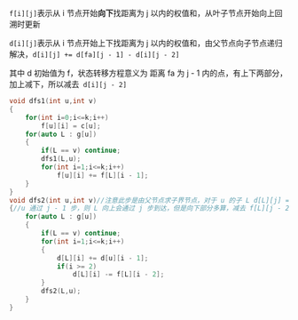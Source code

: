 `f[i][j]`表示从 i 节点开始**向下**找距离为 j 以内的权值和，从叶子节点开始向上回溯时更新

`d[i][j]`表示从 i 节点开始上下找距离为 j 以内的权值和，由父节点向子节点递归解决，`d[i][j] += d[fa][j - 1] - d[i][j - 2]`

其中 d 初始值为 f，状态转移方程意义为 距离 fa 为 j - 1 内的点，有上下两部分，加上减下，所以减去` d[i][j - 2]`

```cpp
void dfs1(int u,int v)
{
    for(int i=0;i<=k;i++)
        f[u][i] = c[u];
    for(auto L : g[u])
    {
        if(L == v) continue;
        dfs1(L,u);
        for(int i=1;i<=k;i++)
            f[u][i] += f[L][i - 1];
    }
}
void dfs2(int u,int v)//注意此步是由父节点求子界节点，对于 u 的子 L d[L][j] = d[L][j] + d[u][j - 1] - f[L][j - 2]
{//u 通过 j - 1 步，则 L 向上会通过 j 步到达，但是向下部分多算，减去 f[L][j - 2]
    for(auto L : g[u])
    {
        if(L == v) continue;
        for(int i=1;i<=k;i++)
        {
            d[L][i] += d[u][i - 1];
            if(i >= 2)
                d[L][i] -= f[L][i - 2];
        }
        dfs2(L,u);
    }
}
```

